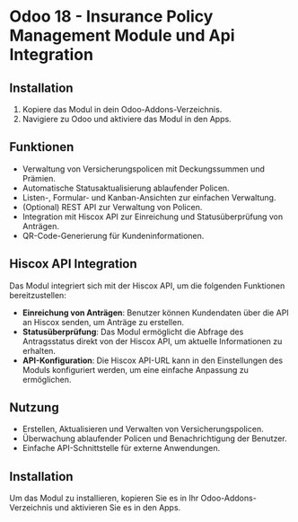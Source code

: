 # Odoo 18 - Insurance Policy Management Module und Api Integration

## Installation
1. Kopiere das Modul in dein Odoo-Addons-Verzeichnis.
2. Navigiere zu Odoo und aktiviere das Modul in den Apps.

## Funktionen
- Verwaltung von Versicherungspolicen mit Deckungssummen und Prämien.
- Automatische Statusaktualisierung ablaufender Policen.
- Listen-, Formular- und Kanban-Ansichten zur einfachen Verwaltung.
- (Optional) REST API zur Verwaltung von Policen.
- Integration mit Hiscox API zur Einreichung und Statusüberprüfung von Anträgen.
- QR-Code-Generierung für Kundeninformationen.

## Hiscox API Integration
Das Modul integriert sich mit der Hiscox API, um die folgenden Funktionen bereitzustellen:
- **Einreichung von Anträgen**: Benutzer können Kundendaten über die API an Hiscox senden, um Anträge zu erstellen.
- **Statusüberprüfung**: Das Modul ermöglicht die Abfrage des Antragsstatus direkt von der Hiscox API, um aktuelle Informationen zu erhalten.
- **API-Konfiguration**: Die Hiscox API-URL kann in den Einstellungen des Moduls konfiguriert werden, um eine einfache Anpassung zu ermöglichen.

## Nutzung
- Erstellen, Aktualisieren und Verwalten von Versicherungspolicen.
- Überwachung ablaufender Policen und Benachrichtigung der Benutzer.
- Einfache API-Schnittstelle für externe Anwendungen.

## Installation
Um das Modul zu installieren, kopieren Sie es in Ihr Odoo-Addons-Verzeichnis und aktivieren Sie es in den Apps.

